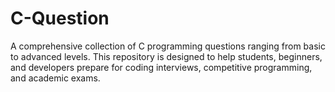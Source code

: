 



# C-Question
A comprehensive collection of C programming questions ranging from basic to advanced levels. This repository is designed to help students, beginners, and developers prepare for coding interviews, competitive programming, and academic exams.
